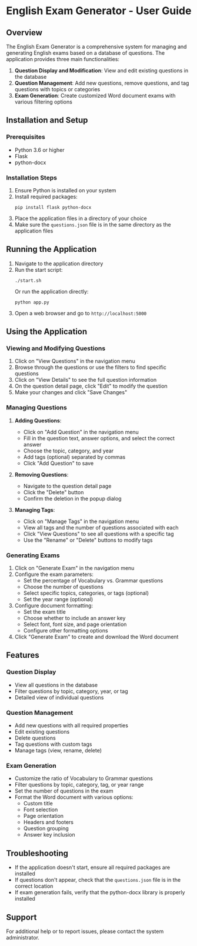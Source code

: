 # English Exam Generator - User Guide

## Overview
The English Exam Generator is a comprehensive system for managing and generating English exams based on a database of questions. The application provides three main functionalities:

1. **Question Display and Modification**: View and edit existing questions in the database
2. **Question Management**: Add new questions, remove questions, and tag questions with topics or categories
3. **Exam Generation**: Create customized Word document exams with various filtering options

## Installation and Setup

### Prerequisites
- Python 3.6 or higher
- Flask
- python-docx

### Installation Steps
1. Ensure Python is installed on your system
2. Install required packages:
   ```
   pip install flask python-docx
   ```
3. Place the application files in a directory of your choice
4. Make sure the `questions.json` file is in the same directory as the application files

## Running the Application

1. Navigate to the application directory
2. Run the start script:
   ```
   ./start.sh
   ```
   Or run the application directly:
   ```
   python app.py
   ```
3. Open a web browser and go to `http://localhost:5000`

## Using the Application

### Viewing and Modifying Questions
1. Click on "View Questions" in the navigation menu
2. Browse through the questions or use the filters to find specific questions
3. Click on "View Details" to see the full question information
4. On the question detail page, click "Edit" to modify the question
5. Make your changes and click "Save Changes"

### Managing Questions
1. **Adding Questions**:
   - Click on "Add Question" in the navigation menu
   - Fill in the question text, answer options, and select the correct answer
   - Choose the topic, category, and year
   - Add tags (optional) separated by commas
   - Click "Add Question" to save

2. **Removing Questions**:
   - Navigate to the question detail page
   - Click the "Delete" button
   - Confirm the deletion in the popup dialog

3. **Managing Tags**:
   - Click on "Manage Tags" in the navigation menu
   - View all tags and the number of questions associated with each
   - Click "View Questions" to see all questions with a specific tag
   - Use the "Rename" or "Delete" buttons to modify tags

### Generating Exams
1. Click on "Generate Exam" in the navigation menu
2. Configure the exam parameters:
   - Set the percentage of Vocabulary vs. Grammar questions
   - Choose the number of questions
   - Select specific topics, categories, or tags (optional)
   - Set the year range (optional)
3. Configure document formatting:
   - Set the exam title
   - Choose whether to include an answer key
   - Select font, font size, and page orientation
   - Configure other formatting options
4. Click "Generate Exam" to create and download the Word document

## Features

### Question Display
- View all questions in the database
- Filter questions by topic, category, year, or tag
- Detailed view of individual questions

### Question Management
- Add new questions with all required properties
- Edit existing questions
- Delete questions
- Tag questions with custom tags
- Manage tags (view, rename, delete)

### Exam Generation
- Customize the ratio of Vocabulary to Grammar questions
- Filter questions by topic, category, tag, or year range
- Set the number of questions in the exam
- Format the Word document with various options:
  - Custom title
  - Font selection
  - Page orientation
  - Headers and footers
  - Question grouping
  - Answer key inclusion

## Troubleshooting

- If the application doesn't start, ensure all required packages are installed
- If questions don't appear, check that the `questions.json` file is in the correct location
- If exam generation fails, verify that the python-docx library is properly installed

## Support

For additional help or to report issues, please contact the system administrator.
